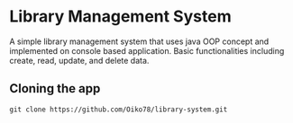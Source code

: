 # Library Management System

A simple library management system that uses java OOP concept and implemented on console based application. Basic functionalities including create, read, update, and delete data.

## Cloning the app

```
git clone https://github.com/Oiko78/library-system.git
```
